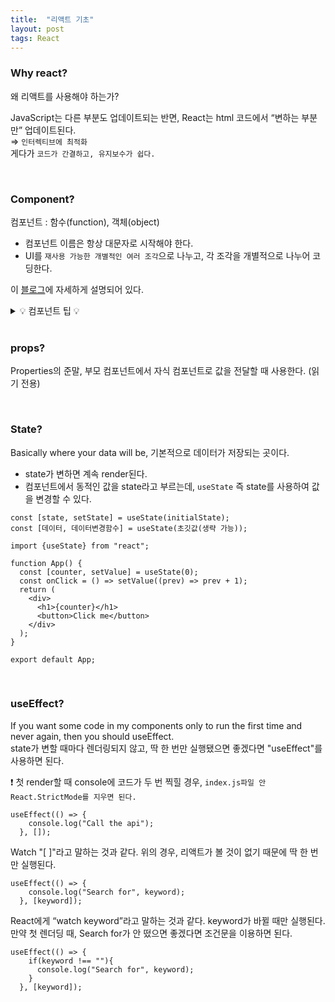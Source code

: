 ```yaml
---
title:  "리액트 기초"
layout: post
tags: React
---
```


### Why react?
왜 리액트를 사용해야 하는가?<br>

JavaScript는 다른 부분도 업데이트되는 반면, React는 html 코드에서 “변하는 부분만” 업데이트된다.<br>
⇒ `인터렉티브에 최적화`<br>
게다가 `코드가 간결하고, 유지보수가 쉽다.`

<br>






### Component?
컴포넌트 : 함수(function), 객체(object)
- 컴포넌트 이름은 항상 대문자로 시작해야 한다.
- UI를 `재사용 가능한 개별적인 여러 조각`으로 나누고, 각 조각을 개별적으로 나누어 코딩한다.<br>
 
이 <a href="https://goddaehee.tistory.com/299?category=395445">블로그</a>에 자세하게 설명되어 있다.

<details>
<summary>💡 컴포넌트 팁 💡</summary>
<div markdown="2">
  &nbsp;&nbsp;무작정 잘게 자른다고 좋은 게 아니다. "재사용성"을 고려해 나눠야 한다. <br>
  &nbsp;&nbsp;<b>정확한 이유가 없다면 미리 분리하지 말고, 필요할 때 적절하게 분리하는 것이 좋다</b>
</div>
</details>
<br>

### props? 
Properties의 준말, 부모 컴포넌트에서 자식 컴포넌트로 값을 전달할 때 사용한다. (읽기 전용) 

<br>

### State?
Basically where your data will be, 기본적으로 데이터가 저장되는 곳이다.<br>
- state가 변하면 계속 render된다.
- 컴포넌트에서 동적인 값을 state라고 부르는데, `useState` 즉 state를 사용하여 값을 변경할 수 있다. 

````
const [state, setState] = useState(initialState);
const [데이터, 데이터변경함수] = useState(초깃값(생략 가능));
````

````
import {useState} from "react";

function App() {
  const [counter, setValue] = useState(0);
  const onClick = () => setValue((prev) => prev + 1);
  return (
    <div>
      <h1>{counter}</h1>
      <button>Click me</button>
    </div>
  );
}

export default App;
````

<br>

### useEffect?
If you want some code in my components only to run the first time and never again, then you should useEffect.<br>
state가 변할 때마다 렌더링되지 않고, 딱 한 번만 실행됐으면 좋겠다면 "useEffect"를 사용하면 된다.<br>

❗  첫 render할 때 console에 코드가 두 번 찍힐 경우, `index.js파일 안 React.StrictMode를 지우면 된다.`
<br>

````
useEffect(() => {
    console.log("Call the api");
  }, []);
````
Watch "[ ]"라고 말하는 것과 같다. 위의 경우, 리액트가 볼 것이 없기 때문에 딱 한 번만 실행된다.
<br>
````
useEffect(() => {
    console.log("Search for", keyword);
  }, [keyword]);
````
React에게 “watch keyword”라고 말하는 것과 같다. keyword가 바뀔 때만 실행된다.<br>
만약 첫 렌더딩 때, Search for가 안 떴으면 좋겠다면 조건문을 이용하면 된다. 

````
useEffect(() => {
    if(keyword !== ""){
      console.log("Search for", keyword);
    }
  }, [keyword]);
````
